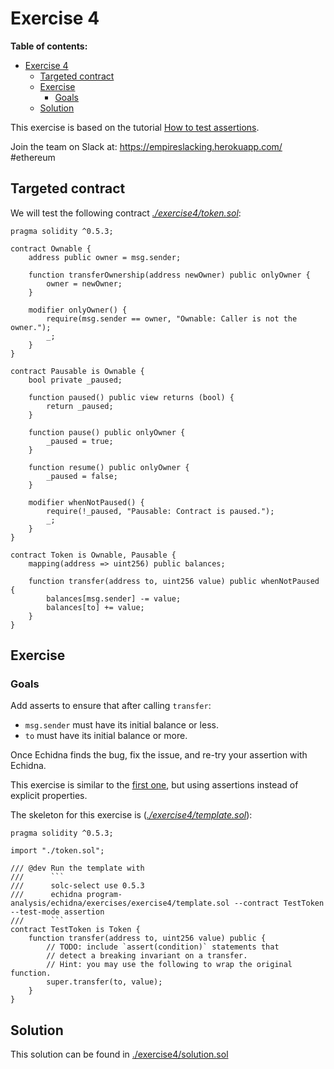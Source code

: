 # Exercise 4

**Table of contents:**

- [Exercise 4](#exercise-4)
  - [Targeted contract](#targeted-contract)
  - [Exercise](#exercise)
    - [Goals](#goals)
  - [Solution](#solution)

This exercise is based on the tutorial [How to test assertions](../basic/assertion-checking.md).

Join the team on Slack at: https://empireslacking.herokuapp.com/ #ethereum

## Targeted contract

We will test the following contract _[./exercise4/token.sol](./exercise4/token.sol)_:

```solidity
pragma solidity ^0.5.3;

contract Ownable {
    address public owner = msg.sender;

    function transferOwnership(address newOwner) public onlyOwner {
        owner = newOwner;
    }

    modifier onlyOwner() {
        require(msg.sender == owner, "Ownable: Caller is not the owner.");
        _;
    }
}

contract Pausable is Ownable {
    bool private _paused;

    function paused() public view returns (bool) {
        return _paused;
    }

    function pause() public onlyOwner {
        _paused = true;
    }

    function resume() public onlyOwner {
        _paused = false;
    }

    modifier whenNotPaused() {
        require(!_paused, "Pausable: Contract is paused.");
        _;
    }
}

contract Token is Ownable, Pausable {
    mapping(address => uint256) public balances;

    function transfer(address to, uint256 value) public whenNotPaused {
        balances[msg.sender] -= value;
        balances[to] += value;
    }
}
```

## Exercise

### Goals

Add asserts to ensure that after calling `transfer`:

- `msg.sender` must have its initial balance or less.
- `to` must have its initial balance or more.

Once Echidna finds the bug, fix the issue, and re-try your assertion with Echidna.

This exercise is similar to the [first one](Exercise-1.md), but using assertions instead of explicit properties.

The skeleton for this exercise is (_[./exercise4/template.sol](./exercise4/template.sol)_):

````solidity
pragma solidity ^0.5.3;

import "./token.sol";

/// @dev Run the template with
///      ```
///      solc-select use 0.5.3
///      echidna program-analysis/echidna/exercises/exercise4/template.sol --contract TestToken --test-mode assertion
///      ```
contract TestToken is Token {
    function transfer(address to, uint256 value) public {
        // TODO: include `assert(condition)` statements that
        // detect a breaking invariant on a transfer.
        // Hint: you may use the following to wrap the original function.
        super.transfer(to, value);
    }
}
````

## Solution

This solution can be found in [./exercise4/solution.sol](./exercise4/solution.sol)
